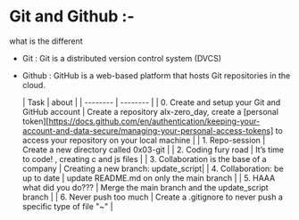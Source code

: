 # Git and Github :-
what is the different
+ Git    :  Git is a distributed version control system (DVCS) 
+ Github :  GitHub is a web-based platform that hosts Git repositories in the cloud.

  | Task  | about |
| -------- | -------- |
| 0. Create and setup your Git and GitHub account    | Create a repository alx-zero_day, create a [personal token][https://docs.github.com/en/authentication/keeping-your-account-and-data-secure/managing-your-personal-access-tokens] to access your repository on your local machine  |
| 1. Repo-session    | Create a new directory called 0x03-git   |
| 2. Coding fury road    | It’s time to code! , creating c and js files   |
| 3. Collaboration is the base of a company     | Creating a new branch: update_script|
| 4. Collaboration: be up to date     | update README.md on only the main branch   |
| 5. HAAA what did you do???    | Merge the main branch and the update_script branch  |
| 6. Never push too much     | Create a .gitignore to never push a specific type of file "~"  |
